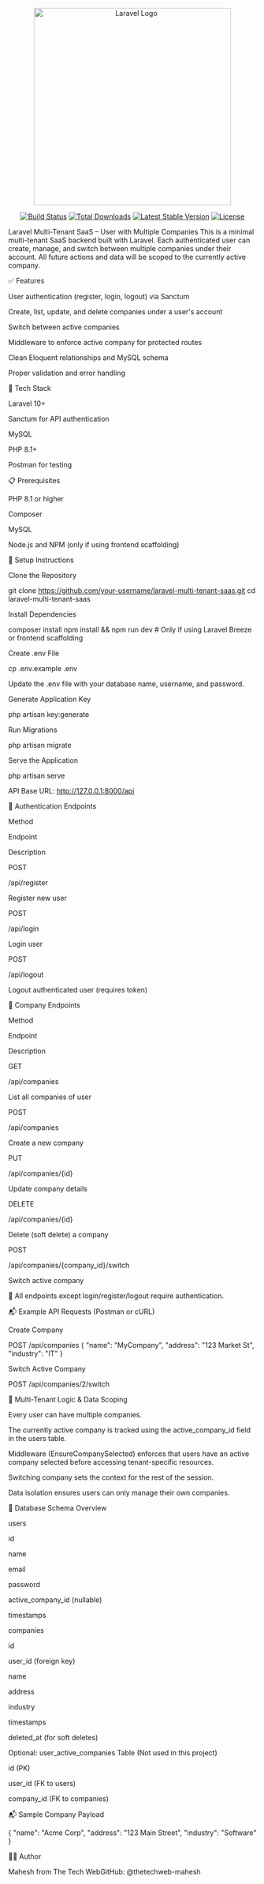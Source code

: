<p align="center"><a href="https://laravel.com" target="_blank"><img src="https://raw.githubusercontent.com/laravel/art/master/logo-lockup/5%20SVG/2%20CMYK/1%20Full%20Color/laravel-logolockup-cmyk-red.svg" width="400" alt="Laravel Logo"></a></p>

<p align="center">
<a href="https://github.com/laravel/framework/actions"><img src="https://github.com/laravel/framework/workflows/tests/badge.svg" alt="Build Status"></a>
<a href="https://packagist.org/packages/laravel/framework"><img src="https://img.shields.io/packagist/dt/laravel/framework" alt="Total Downloads"></a>
<a href="https://packagist.org/packages/laravel/framework"><img src="https://img.shields.io/packagist/v/laravel/framework" alt="Latest Stable Version"></a>
<a href="https://packagist.org/packages/laravel/framework"><img src="https://img.shields.io/packagist/l/laravel/framework" alt="License"></a>
</p>
Laravel Multi-Tenant SaaS – User with Multiple Companies
This is a minimal multi-tenant SaaS backend built with Laravel. Each authenticated user can create, manage, and switch between multiple companies under their account. All future actions and data will be scoped to the currently active company.

✅ Features

User authentication (register, login, logout) via Sanctum

Create, list, update, and delete companies under a user's account

Switch between active companies

Middleware to enforce active company for protected routes

Clean Eloquent relationships and MySQL schema

Proper validation and error handling

📁 Tech Stack

Laravel 10+

Sanctum for API authentication

MySQL

PHP 8.1+

Postman for testing

📋 Prerequisites

PHP 8.1 or higher

Composer

MySQL

Node.js and NPM (only if using frontend scaffolding)

🚀 Setup Instructions

Clone the Repository

git clone https://github.com/your-username/laravel-multi-tenant-saas.git cd laravel-multi-tenant-saas

Install Dependencies

composer install npm install && npm run dev # Only if using Laravel Breeze or frontend scaffolding

Create .env File

cp .env.example .env

Update the .env file with your database name, username, and password.

Generate Application Key

php artisan key:generate

Run Migrations

php artisan migrate

Serve the Application

php artisan serve

API Base URL: http://127.0.0.1:8000/api

🔐 Authentication Endpoints

Method

Endpoint

Description

POST

/api/register

Register new user

POST

/api/login

Login user

POST

/api/logout

Logout authenticated user (requires token)

🏢 Company Endpoints

Method

Endpoint

Description

GET

/api/companies

List all companies of user

POST

/api/companies

Create a new company

PUT

/api/companies/{id}

Update company details

DELETE

/api/companies/{id}

Delete (soft delete) a company

POST

/api/companies/{company_id}/switch

Switch active company

📌 All endpoints except login/register/logout require authentication.

📬 Example API Requests (Postman or cURL)

Create Company

POST /api/companies { "name": "MyCompany", "address": "123 Market St", "industry": "IT" }

Switch Active Company

POST /api/companies/2/switch

🧠 Multi-Tenant Logic & Data Scoping

Every user can have multiple companies.

The currently active company is tracked using the active_company_id field in the users table.

Middleware (EnsureCompanySelected) enforces that users have an active company selected before accessing tenant-specific resources.

Switching company sets the context for the rest of the session.

Data isolation ensures users can only manage their own companies.

📄 Database Schema Overview

users

id

name

email

password

active_company_id (nullable)

timestamps

companies

id

user_id (foreign key)

name

address

industry

timestamps

deleted_at (for soft deletes)

Optional: user_active_companies Table (Not used in this project)

id (PK)

user_id (FK to users)

company_id (FK to companies)

📬 Sample Company Payload

{ "name": "Acme Corp", "address": "123 Main Street", "industry": "Software" }

👨‍💼 Author

Mahesh from The Tech WebGitHub: @thetechweb-mahesh
